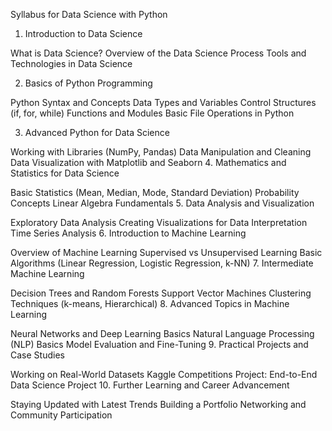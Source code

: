 Syllabus for Data Science with Python
1. Introduction to Data Science

What is Data Science?
Overview of the Data Science Process
Tools and Technologies in Data Science

2. Basics of Python Programming

Python Syntax and Concepts
Data Types and Variables
Control Structures (if, for, while)
Functions and Modules
Basic File Operations in Python

3. Advanced Python for Data Science

Working with Libraries (NumPy, Pandas)
Data Manipulation and Cleaning
Data Visualization with Matplotlib and Seaborn
4. Mathematics and Statistics for Data Science

Basic Statistics (Mean, Median, Mode, Standard Deviation)
Probability Concepts
Linear Algebra Fundamentals
5. Data Analysis and Visualization

Exploratory Data Analysis
Creating Visualizations for Data Interpretation
Time Series Analysis
6. Introduction to Machine Learning

Overview of Machine Learning
Supervised vs Unsupervised Learning
Basic Algorithms (Linear Regression, Logistic Regression, k-NN)
7. Intermediate Machine Learning

Decision Trees and Random Forests
Support Vector Machines
Clustering Techniques (k-means, Hierarchical)
8. Advanced Topics in Machine Learning

Neural Networks and Deep Learning Basics
Natural Language Processing (NLP) Basics
Model Evaluation and Fine-Tuning
9. Practical Projects and Case Studies

Working on Real-World Datasets
Kaggle Competitions
Project: End-to-End Data Science Project
10. Further Learning and Career Advancement

Staying Updated with Latest Trends
Building a Portfolio
Networking and Community Participation
